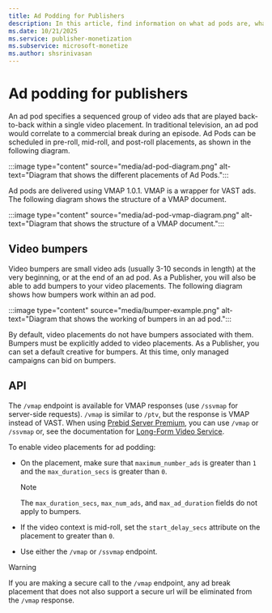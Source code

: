 ```yaml
---
title: Ad Podding for Publishers
description: In this article, find information on what ad pods are, what video bumpers are, and how to enable ad podding for a placement.
ms.date: 10/21/2025
ms.service: publisher-monetization
ms.subservice: microsoft-monetize
ms.author: shsrinivasan
---
```


# Ad podding for publishers

An ad pod specifies a sequenced group of video ads that are played back-to-back within a single video placement. In traditional television, an ad pod would correlate to a commercial break during an episode. Ad Pods can be scheduled in pre-roll, mid-roll, and post-roll placements, as shown in the following diagram.

:::image type="content" source="media/ad-pod-diagram.png" alt-text="Diagram that shows the different placements of Ad Pods.":::

Ad pods are delivered using VMAP 1.0.1. VMAP is a wrapper for VAST ads. The following diagram shows the structure of a VMAP document.

:::image type="content" source="media/ad-pod-vmap-diagram.png" alt-text="Diagram that shows the structure of a VMAP document.":::

## Video bumpers

Video bumpers are small video ads (usually 3-10 seconds in length) at the very beginning, or at the end of an ad pod. As a Publisher, you will also be able to add bumpers to your video placements. The following diagram shows how bumpers work within an ad pod.

:::image type="content" source="media/bumper-example.png" alt-text="Diagram that shows the working of bumpers in an ad pod.":::

By default, video placements do not have bumpers associated with them. Bumpers must be explicitly added to video placements. As a Publisher, you can set a default creative for bumpers. At this time, only managed campaigns can bid on bumpers.

## API

The `/vmap` endpoint is available for VMAP responses (use `/ssvmap` for server-side requests). `/vmap` is similar to `/ptv`, but the response is VMAP instead of VAST. When using [Prebid Server Premium](prebid-server-premium.md), you can use `/vmap` or `/ssvmap` or, see the documentation for [Long-Form Video Service](../digital-platform-api/long-form-video-service.md).

To enable video placements for ad podding:

- On the placement, make sure that `maximum_number_ads` is greater than `1` and the `max_duration_secs` is greater than `0`.
  
  > [!NOTE]
  > The `max_duration_secs`, `max_num_ads`, and `max_ad_duration` fields do not apply to bumpers.

- If the video context is mid-roll, set the `start_delay_secs` attribute on the placement to greater than `0`.
- Use either the `/vmap` or `/ssvmap` endpoint.

> [!WARNING]
> If you are making a secure call to the `/vmap` endpoint, any ad break placement that does not also support a secure url will be eliminated from the `/vmap` response.
